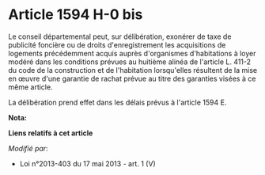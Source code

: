 # Article 1594 H-0 bis

Le conseil départemental peut, sur délibération, exonérer de taxe de publicité foncière ou de droits d'enregistrement les
acquisitions de logements précédemment acquis auprès d'organismes d'habitations à loyer modéré dans les conditions prévues au
huitième alinéa de l'article L. 411-2 du code de la construction et de l'habitation lorsqu'elles résultent de la mise en
œuvre d'une garantie de rachat prévue au titre des garanties visées à ce même article.

La délibération prend effet dans les délais prévus à l'article 1594 E.

**Nota:**



**Liens relatifs à cet article**

_Modifié par_:

  - Loi n°2013-403 du 17 mai 2013 - art. 1 (V)
